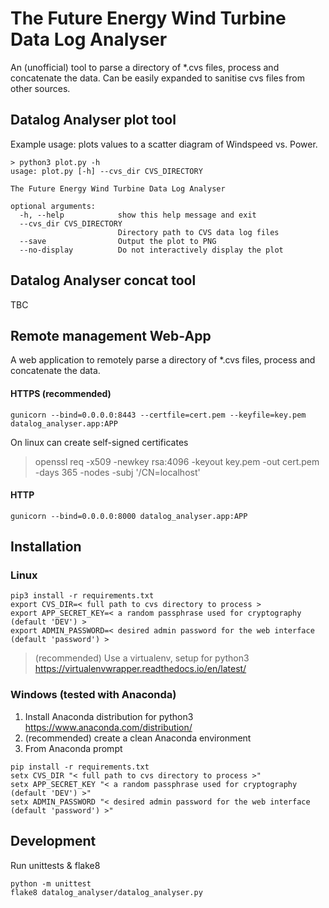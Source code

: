 # The Future Energy Wind Turbine Data Log Analyser
An (unofficial) tool to parse a directory of *.cvs files, process and concatenate the data. Can be easily expanded to sanitise cvs files from other sources.
## Datalog Analyser plot tool
Example usage: plots values to a scatter diagram of Windspeed vs. Power.
```
> python3 plot.py -h
usage: plot.py [-h] --cvs_dir CVS_DIRECTORY

The Future Energy Wind Turbine Data Log Analyser

optional arguments:
  -h, --help            show this help message and exit
  --cvs_dir CVS_DIRECTORY
                        Directory path to CVS data log files
  --save                Output the plot to PNG
  --no-display          Do not interactively display the plot
```
## Datalog Analyser concat tool
TBC
## Remote management Web-App
A web application to remotely parse a directory of *.cvs files, process and concatenate the data.
#### HTTPS (recommended)
```
gunicorn --bind=0.0.0.0:8443 --certfile=cert.pem --keyfile=key.pem datalog_analyser.app:APP
```
On linux can create self-signed certificates
> openssl req -x509 -newkey rsa:4096 -keyout key.pem -out cert.pem -days 365 -nodes -subj '/CN=localhost'
#### HTTP
```
gunicorn --bind=0.0.0.0:8000 datalog_analyser.app:APP
```
## Installation
### Linux
```
pip3 install -r requirements.txt
export CVS_DIR=< full path to cvs directory to process >
export APP_SECRET_KEY=< a random passphrase used for cryptography (default 'DEV') >
export ADMIN_PASSWORD=< desired admin password for the web interface (default 'password') >
```
> (recommended) Use a virtualenv, setup for python3
https://virtualenvwrapper.readthedocs.io/en/latest/
### Windows (tested with Anaconda)
1. Install Anaconda distribution for python3 https://www.anaconda.com/distribution/
2. (recommended) create a clean Anaconda environment
3. From Anaconda prompt
```
pip install -r requirements.txt
setx CVS_DIR "< full path to cvs directory to process >"
setx APP_SECRET_KEY "< a random passphrase used for cryptography (default 'DEV') >"
setx ADMIN_PASSWORD "< desired admin password for the web interface (default 'password') >"
```
## Development
Run unittests & flake8
```
python -m unittest
flake8 datalog_analyser/datalog_analyser.py
```